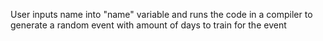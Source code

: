 User inputs name into "name" variable and runs the code in a compiler to generate a random event with amount of days to train for the event
